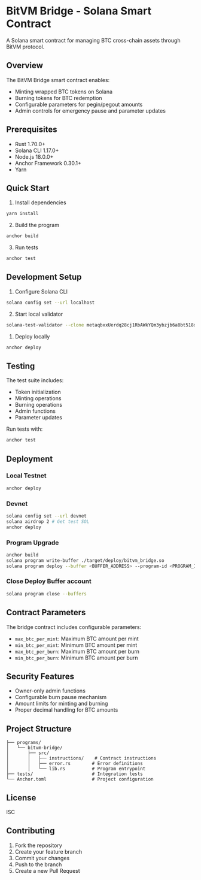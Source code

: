 # BitVM Bridge - Solana Smart Contract

A Solana smart contract for managing BTC cross-chain assets through BitVM protocol.

## Overview

The BitVM Bridge smart contract enables:
- Minting wrapped BTC tokens on Solana
- Burning tokens for BTC redemption
- Configurable parameters for pegin/pegout amounts
- Admin controls for emergency pause and parameter updates

## Prerequisites

- Rust 1.70.0+
- Solana CLI 1.17.0+
- Node.js 18.0.0+
- Anchor Framework 0.30.1+
- Yarn

## Quick Start

1. Install dependencies
```bash
yarn install
```

2. Build the program
```bash
anchor build
```

3. Run tests
```bash
anchor test
```

## Development Setup

1. Configure Solana CLI
```bash
solana config set --url localhost
```

2. Start local validator
   
```bash
solana-test-validator --clone metaqbxxUerdq28cj1RbAWkYQm3ybzjb6a8bt518x1s --clone PwDiXFxQsGra4sFFTT8r1QWRMd4vfumiWC1jfWNfdYT --url https://api.mainnet-beta.solana.com --reset
```

1. Deploy locally
```bash
anchor deploy
```

## Testing

The test suite includes:
- Token initialization
- Minting operations
- Burning operations
- Admin functions
- Parameter updates

Run tests with:
```bash
anchor test
```

## Deployment

### Local Testnet
```bash
anchor deploy
```

### Devnet
```bash
solana config set --url devnet
solana airdrop 2 # Get test SOL
anchor deploy
```

### Program Upgrade
```bash
anchor build
solana program write-buffer ./target/deploy/bitvm_bridge.so
solana program deploy --buffer <BUFFER_ADDRESS> --program-id <PROGRAM_ID>
```

### Close Deploy Buffer account
```bash
solana program close --buffers 
```

## Contract Parameters

The bridge contract includes configurable parameters:
- `max_btc_per_mint`: Maximum BTC amount per mint
- `min_btc_per_mint`: Minimum BTC amount per mint
- `max_btc_per_burn`: Maximum BTC amount per burn
- `min_btc_per_burn`: Minimum BTC amount per burn

## Security Features

- Owner-only admin functions
- Configurable burn pause mechanism
- Amount limits for minting and burning
- Proper decimal handling for BTC amounts

## Project Structure

```
├── programs/
│   └── bitvm-bridge/
│       ├── src/
│       │   ├── instructions/    # Contract instructions
│       │   ├── error.rs        # Error definitions
│       │   └── lib.rs          # Program entrypoint
├── tests/                      # Integration tests
└── Anchor.toml                 # Project configuration
```

## License

ISC

## Contributing

1. Fork the repository
2. Create your feature branch
3. Commit your changes
4. Push to the branch
5. Create a new Pull Request
